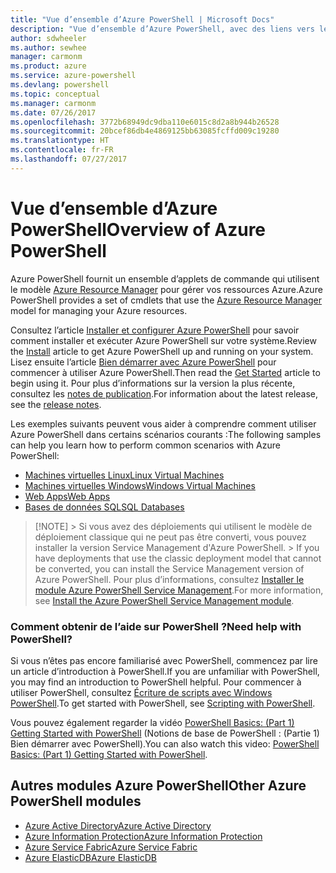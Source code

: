 ```yaml
---
title: "Vue d’ensemble d’Azure PowerShell | Microsoft Docs"
description: "Vue d’ensemble d’Azure PowerShell, avec des liens vers les procédures d’installation et de configuration."
author: sdwheeler
ms.author: sewhee
manager: carmonm
ms.product: azure
ms.service: azure-powershell
ms.devlang: powershell
ms.topic: conceptual
ms.manager: carmonm
ms.date: 07/26/2017
ms.openlocfilehash: 3772b68949dc9dba110e6015c8d2a8b944b26528
ms.sourcegitcommit: 20bcef86db4e4869125bb63085fcffd009c19280
ms.translationtype: HT
ms.contentlocale: fr-FR
ms.lasthandoff: 07/27/2017
---
```

# <a name="overview-of-azure-powershell"></a><span data-ttu-id="7dd8e-103">Vue d’ensemble d’Azure PowerShell</span><span class="sxs-lookup"><span data-stu-id="7dd8e-103">Overview of Azure PowerShell</span></span>

<span data-ttu-id="7dd8e-104">Azure PowerShell fournit un ensemble d’applets de commande qui utilisent le modèle [Azure Resource Manager](/azure/azure-resource-manager/resource-group-overview) pour gérer vos ressources Azure.</span><span class="sxs-lookup"><span data-stu-id="7dd8e-104">Azure PowerShell provides a set of cmdlets that use the [Azure Resource Manager](/azure/azure-resource-manager/resource-group-overview) model for managing your Azure resources.</span></span>

<span data-ttu-id="7dd8e-105">Consultez l’article [Installer et configurer Azure PowerShell](install-azurerm-ps.md) pour savoir comment installer et exécuter Azure PowerShell sur votre système.</span><span class="sxs-lookup"><span data-stu-id="7dd8e-105">Review the [Install](install-azurerm-ps.md) article to get Azure PowerShell up and running on your system.</span></span> <span data-ttu-id="7dd8e-106">Lisez ensuite l’article [Bien démarrer avec Azure PowerShell](get-started-azureps.md) pour commencer à utiliser Azure PowerShell.</span><span class="sxs-lookup"><span data-stu-id="7dd8e-106">Then read the [Get Started](get-started-azureps.md) article to begin using it.</span></span> <span data-ttu-id="7dd8e-107">Pour plus d’informations sur la version la plus récente, consultez les [notes de publication](release-notes-azureps.md).</span><span class="sxs-lookup"><span data-stu-id="7dd8e-107">For information about the latest release, see the [release notes](release-notes-azureps.md).</span></span>

<span data-ttu-id="7dd8e-108">Les exemples suivants peuvent vous aider à comprendre comment utiliser Azure PowerShell dans certains scénarios courants :</span><span class="sxs-lookup"><span data-stu-id="7dd8e-108">The following samples can help you learn how to perform common scenarios with Azure PowerShell:</span></span>

* [<span data-ttu-id="7dd8e-109">Machines virtuelles Linux</span><span class="sxs-lookup"><span data-stu-id="7dd8e-109">Linux Virtual Machines</span></span>](/azure/virtual-machines/virtual-machines-linux-powershell-samples?toc=/powershell/azure/toc.json)
* [<span data-ttu-id="7dd8e-110">Machines virtuelles Windows</span><span class="sxs-lookup"><span data-stu-id="7dd8e-110">Windows Virtual Machines</span></span>](/azure/virtual-machines/virtual-machines-windows-powershell-samples?toc=/powershell/azure/toc.json)
* [<span data-ttu-id="7dd8e-111">Web Apps</span><span class="sxs-lookup"><span data-stu-id="7dd8e-111">Web Apps</span></span>](/azure/app-service-web/app-service-powershell-samples?toc=/powershell/azure/toc.json)
* [<span data-ttu-id="7dd8e-112">Bases de données SQL</span><span class="sxs-lookup"><span data-stu-id="7dd8e-112">SQL Databases</span></span>](/azure/sql-database/sql-database-powershell-samples?toc=/powershell/azure/toc.json)


> [!NOTE]<span data-ttu-id="7dd8e-113"> > Si vous avez des déploiements qui utilisent le modèle de déploiement classique qui ne peut pas être converti, vous pouvez installer la version Service Management d'Azure PowerShell.</span><span class="sxs-lookup"><span data-stu-id="7dd8e-113"> > If you have deployments that use the classic deployment model that cannot be converted, you can install the Service Management version of Azure PowerShell.</span></span> <span data-ttu-id="7dd8e-114">Pour plus d’informations, consultez [Installer le module Azure PowerShell Service Management](/powershell/azure/servicemanagement/install-azure-ps).</span><span class="sxs-lookup"><span data-stu-id="7dd8e-114">For more information, see [Install the Azure PowerShell Service Management module](/powershell/azure/servicemanagement/install-azure-ps).</span></span>


### <a name="need-help-with-powershell"></a><span data-ttu-id="7dd8e-115">Comment obtenir de l’aide sur PowerShell ?</span><span class="sxs-lookup"><span data-stu-id="7dd8e-115">Need help with PowerShell?</span></span>

<span data-ttu-id="7dd8e-116">Si vous n’êtes pas encore familiarisé avec PowerShell, commencez par lire un article d’introduction à PowerShell.</span><span class="sxs-lookup"><span data-stu-id="7dd8e-116">If you are unfamiliar with PowerShell, you may find an introduction to PowerShell helpful.</span></span> <span data-ttu-id="7dd8e-117">Pour commencer à utiliser PowerShell, consultez [Écriture de scripts avec Windows PowerShell](https://technet.microsoft.com/library/bb978526.aspx).</span><span class="sxs-lookup"><span data-stu-id="7dd8e-117">To get started with PowerShell, see [Scripting with PowerShell](https://technet.microsoft.com/library/bb978526.aspx).</span></span>

<span data-ttu-id="7dd8e-118">Vous pouvez également regarder la vidéo [PowerShell Basics: (Part 1) Getting Started with PowerShell](https://channel9.msdn.com/Blogs/Taste-of-Premier/PowerShellBasicsPart1) (Notions de base de PowerShell : (Partie 1) Bien démarrer avec PowerShell).</span><span class="sxs-lookup"><span data-stu-id="7dd8e-118">You can also watch this video: [PowerShell Basics: (Part 1) Getting Started with PowerShell](https://channel9.msdn.com/Blogs/Taste-of-Premier/PowerShellBasicsPart1).</span></span>

## <a name="other-azure-powershell-modules"></a><span data-ttu-id="7dd8e-119">Autres modules Azure PowerShell</span><span class="sxs-lookup"><span data-stu-id="7dd8e-119">Other Azure PowerShell modules</span></span>

* [<span data-ttu-id="7dd8e-120">Azure Active Directory</span><span class="sxs-lookup"><span data-stu-id="7dd8e-120">Azure Active Directory</span></span>](/powershell/azure/active-directory/)
* [<span data-ttu-id="7dd8e-121">Azure Information Protection</span><span class="sxs-lookup"><span data-stu-id="7dd8e-121">Azure Information Protection</span></span>](/powershell/azure/aip/)
* [<span data-ttu-id="7dd8e-122">Azure Service Fabric</span><span class="sxs-lookup"><span data-stu-id="7dd8e-122">Azure Service Fabric</span></span>](/powershell/azure/service-fabric/)
* [<span data-ttu-id="7dd8e-123">Azure ElasticDB</span><span class="sxs-lookup"><span data-stu-id="7dd8e-123">Azure ElasticDB</span></span>](/powershell/azure/elasticdbjobs/)
